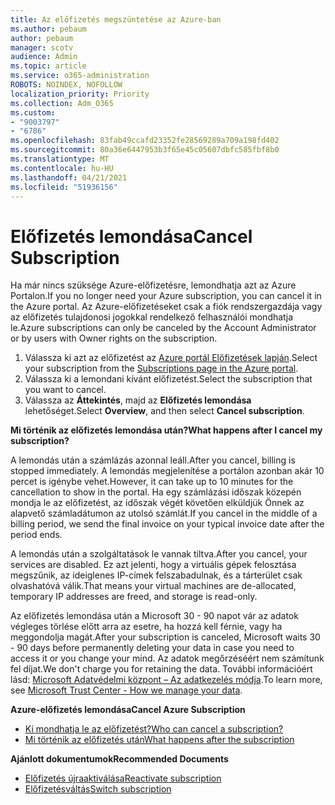 ```yaml
---
title: Az előfizetés megszüntetése az Azure-ban
ms.author: pebaum
author: pebaum
manager: scotv
audience: Admin
ms.topic: article
ms.service: o365-administration
ROBOTS: NOINDEX, NOFOLLOW
localization_priority: Priority
ms.collection: Adm_O365
ms.custom:
- "9003797"
- "6786"
ms.openlocfilehash: 83fab49ccafd23352fe28569289a709a198fd402
ms.sourcegitcommit: 80a36e6447953b3f65e45c05607dbfc585fbf8b0
ms.translationtype: MT
ms.contentlocale: hu-HU
ms.lasthandoff: 04/21/2021
ms.locfileid: "51936156"
---
```

# <a name="cancel-subscription"></a><span data-ttu-id="62497-102">Előfizetés lemondása</span><span class="sxs-lookup"><span data-stu-id="62497-102">Cancel Subscription</span></span>

<span data-ttu-id="62497-103">Ha már nincs szüksége Azure-előfizetésre, lemondhatja azt az Azure Portalon.</span><span class="sxs-lookup"><span data-stu-id="62497-103">If you no longer need your Azure subscription, you can cancel it in the Azure portal.</span></span> <span data-ttu-id="62497-104">Az Azure-előfizetéseket csak a fiók rendszergazdája vagy az előfizetés tulajdonosi jogokkal rendelkező felhasználói mondhatja le.</span><span class="sxs-lookup"><span data-stu-id="62497-104">Azure subscriptions can only be canceled by the Account Administrator or by users with Owner rights on the subscription.</span></span>

1. <span data-ttu-id="62497-105">Válassza ki azt az előfizetést az [Azure portál Előfizetések lapján](https://portal.azure.com/#blade/Microsoft_Azure_Billing/SubscriptionsBlade).</span><span class="sxs-lookup"><span data-stu-id="62497-105">Select your subscription from the [Subscriptions page in the Azure portal](https://portal.azure.com/#blade/Microsoft_Azure_Billing/SubscriptionsBlade).</span></span>
2. <span data-ttu-id="62497-106">Válassza ki a lemondani kívánt előfizetést.</span><span class="sxs-lookup"><span data-stu-id="62497-106">Select the subscription that you want to cancel.</span></span>
3. <span data-ttu-id="62497-107">Válassza az **Áttekintés**, majd az **Előfizetés lemondása** lehetőséget.</span><span class="sxs-lookup"><span data-stu-id="62497-107">Select **Overview**, and then select **Cancel subscription**.</span></span>

<span data-ttu-id="62497-108">**Mi történik az előfizetés lemondása után?**</span><span class="sxs-lookup"><span data-stu-id="62497-108">**What happens after I cancel my subscription?**</span></span>

<span data-ttu-id="62497-109">A lemondás után a számlázás azonnal leáll.</span><span class="sxs-lookup"><span data-stu-id="62497-109">After you cancel, billing is stopped immediately.</span></span> <span data-ttu-id="62497-110">A lemondás megjelenítése a portálon azonban akár 10 percet is igénybe vehet.</span><span class="sxs-lookup"><span data-stu-id="62497-110">However, it can take up to 10 minutes for the cancellation to show in the portal.</span></span> <span data-ttu-id="62497-111">Ha egy számlázási időszak közepén mondja le az előfizetést, az időszak végét követően elküldjük Önnek az alapvető számladátumon az utolsó számlát.</span><span class="sxs-lookup"><span data-stu-id="62497-111">If you cancel in the middle of a billing period, we send the final invoice on your typical invoice date after the period ends.</span></span>

<span data-ttu-id="62497-112">A lemondás után a szolgáltatások le vannak tiltva.</span><span class="sxs-lookup"><span data-stu-id="62497-112">After you cancel, your services are disabled.</span></span> <span data-ttu-id="62497-113">Ez azt jelenti, hogy a virtuális gépek felosztása megszűnik, az ideiglenes IP-címek felszabadulnak, és a tárterület csak olvashatóvá válik.</span><span class="sxs-lookup"><span data-stu-id="62497-113">That means your virtual machines are de-allocated, temporary IP addresses are freed, and storage is read-only.</span></span>

<span data-ttu-id="62497-114">Az előfizetés lemondása után a Microsoft 30 - 90 napot vár az adatok végleges törlése előtt arra az esetre, ha hozzá kell férnie, vagy ha meggondolja magát.</span><span class="sxs-lookup"><span data-stu-id="62497-114">After your subscription is canceled, Microsoft waits 30 - 90 days before permanently deleting your data in case you need to access it or you change your mind.</span></span> <span data-ttu-id="62497-115">Az adatok megőrzéséért nem számítunk fel díjat.</span><span class="sxs-lookup"><span data-stu-id="62497-115">We don't charge you for retaining the data.</span></span> <span data-ttu-id="62497-116">További információért lásd: [Microsoft Adatvédelmi központ – Az adatkezelés módja](https://go.microsoft.com/fwLink/p/?LinkID=822930&clcid=0x409).</span><span class="sxs-lookup"><span data-stu-id="62497-116">To learn more, see [Microsoft Trust Center - How we manage your data](https://go.microsoft.com/fwLink/p/?LinkID=822930&clcid=0x409).</span></span>

<span data-ttu-id="62497-117">**Azure-előfizetés lemondása**</span><span class="sxs-lookup"><span data-stu-id="62497-117">**Cancel Azure Subscription**</span></span>

- [<span data-ttu-id="62497-118">Ki mondhatja le az előfizetést?</span><span class="sxs-lookup"><span data-stu-id="62497-118">Who can cancel a subscription?</span></span>](https://docs.microsoft.com/azure/billing/billing-how-to-cancel-azure-subscription?WT.mc_id=Portal-Microsoft_Azure_Support#who-can-cancel-a-subscription)
- [<span data-ttu-id="62497-119">Mi történik az előfizetés után</span><span class="sxs-lookup"><span data-stu-id="62497-119">What happens after the subscription</span></span>](https://docs.microsoft.com/azure/billing/billing-how-to-cancel-azure-subscription?WT.mc_id=Portal-Microsoft_Azure_Support#what-happens-after-i-cancel-my-subscription)

<span data-ttu-id="62497-120">**Ajánlott dokumentumok**</span><span class="sxs-lookup"><span data-stu-id="62497-120">**Recommended Documents**</span></span>

- [<span data-ttu-id="62497-121">Előfizetés újraaktiválása</span><span class="sxs-lookup"><span data-stu-id="62497-121">Reactivate subscription</span></span>](https://docs.microsoft.com/azure/billing/billing-how-to-cancel-azure-subscription?WT.mc_id=Portal-Microsoft_Azure_Support#reactivate-subscription)
- [<span data-ttu-id="62497-122">Előfizetésváltás</span><span class="sxs-lookup"><span data-stu-id="62497-122">Switch subscription</span></span>](https://docs.microsoft.com/azure/billing/billing-how-to-switch-azure-offer?WT.mc_id=Portal-Microsoft_Azure_Support)